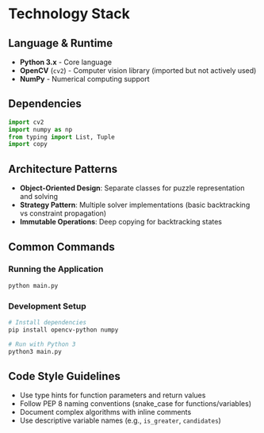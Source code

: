 # Technology Stack

## Language & Runtime
- **Python 3.x** - Core language
- **OpenCV** (`cv2`) - Computer vision library (imported but not actively used)
- **NumPy** - Numerical computing support

## Dependencies
```python
import cv2
import numpy as np
from typing import List, Tuple
import copy
```

## Architecture Patterns
- **Object-Oriented Design**: Separate classes for puzzle representation and solving
- **Strategy Pattern**: Multiple solver implementations (basic backtracking vs constraint propagation)
- **Immutable Operations**: Deep copying for backtracking states

## Common Commands

### Running the Application
```bash
python main.py
```

### Development Setup
```bash
# Install dependencies
pip install opencv-python numpy

# Run with Python 3
python3 main.py
```

## Code Style Guidelines
- Use type hints for function parameters and return values
- Follow PEP 8 naming conventions (snake_case for functions/variables)
- Document complex algorithms with inline comments
- Use descriptive variable names (e.g., `is_greater`, `candidates`)